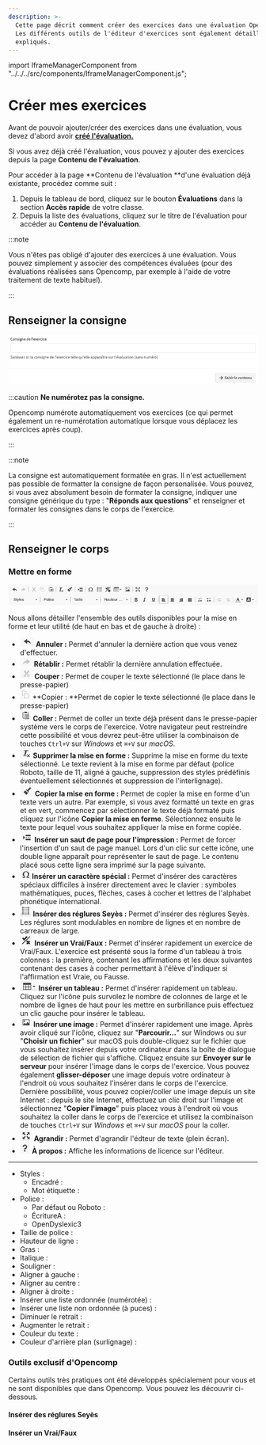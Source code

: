 ```yaml
---
description: >-
  Cette page décrit comment créer des exercices dans une évaluation Opencomp.
  Les différents outils de l'éditeur d'exercices sont également détaillés et
  expliqués.
---
```


import IframeManagerComponent from "../../../src/components/IframeManagerComponent.js";

# Créer mes exercices

Avant de pouvoir ajouter/créer des exercices dans une évaluation, vous devez d'abord avoir [**créé l'évaluation.**](../../creer-une-nouvelle-evaluation)

Si vous avez déjà créé l'évaluation, vous pouvez y ajouter des exercices depuis la page **Contenu de l'évaluation**.

Pour accéder à la page **Contenu de l'évaluation **d'une évaluation déjà existante, procédez comme suit :

1. Depuis le tableau de bord, cliquez sur le bouton **Évaluations** dans la section **Accès rapide** de votre classe.
2. Depuis la liste des évaluations, cliquez sur le titre de l'évaluation pour accéder au **Contenu de l'évaluation**.

:::note

Vous n'êtes pas obligé d'ajouter des exercices à une évaluation. Vous pouvez simplement y associer des compétences évaluées (pour des évaluations réalisées sans Opencomp, par exemple à l'aide de votre traitement de texte habituel).

:::


## Renseigner la consigne

![Renseignez la consigne de votre exercice et cliquez sur → Saisir le contenu.](../../.gitbook/assets/consigne.png)

:::caution **Ne numérotez pas la consigne.**

Opencomp numérote automatiquement vos exercices (ce qui permet également un re-numérotation automatique lorsque vous déplacez les exercices après coup).

:::


:::note

La consigne est automatiquement formatée en gras. Il n'est actuellement pas possible de formatter la consigne de façon personalisée. Vous pouvez, si vous avez absolument besoin de formater la consigne, indiquer une consigne générique du type : "**Réponds aux questions**" et renseigner et formater les consignes dans le corps de l'exercice.

:::


## Renseigner le corps



### Mettre en forme 

![Barre de mise en forme du corps d'un exercice](../../.gitbook/assets/mise-en-forme.png)

Nous allons détailler l'ensemble des outils disponibles pour la mise en forme et leur utilité (de haut en bas et de gauche à droite) :

* ![](../../.gitbook/assets/annuler.png) **Annuler :** Permet d'annuler la dernière action que vous venez d'effectuer.
* ![](../../.gitbook/assets/retablir.png) **Rétablir :** Permet rétablir la dernière annulation effectuée.
* ![](../../.gitbook/assets/couper.png) **Couper :** Permet de couper le texte sélectionné (le place dans le presse-papier)
* ![](../../.gitbook/assets/copier.png) **Copier : **Permet de copier le texte sélectionné (le place dans le presse-papier)
* ![](../../.gitbook/assets/coller.png) **Coller :** Permet de coller un texte déjà présent dans le presse-papier système vers le corps de l'exercice. Votre navigateur peut restreindre cette possibilité et vous devrez peut-être utiliser la combinaison de touches `Ctrl+V` sur _Windows_ et `⌘+V` sur _macOS_.
* ![](../../.gitbook/assets/supprimer-mise-en-forme.png) **Supprimer la mise en forme :** Supprime la mise en forme du texte sélectionné. Le texte revient à la mise en forme par défaut (police Roboto, taille de 11, aligné à gauche, suppression des styles prédéfinis éventuellement sélectionnés et suppression de l'interlignage).
* ![](../../.gitbook/assets/copier-mise-en-forme.png) **Copier la mise en forme :** Permet de copier la mise en forme d'un texte vers un autre. Par exemple, si vous avez formatté un texte en gras et en vert, commencez par sélectionner le texte déjà formaté puis cliquez sur l'icône **Copier la mise en forme**. Sélectionnez ensuite le texte pour lequel vous souhaitez appliquer la mise en forme copiée.
* ![](../../.gitbook/assets/inserer-saut-de-page.png) **Insérer un saut de page pour l'impression :** Permet de forcer l'insertion d'un saut de page manuel. Lors d'un clic sur cette icône, une double ligne apparaît pour représenter le saut de page. Le contenu placé sous cette ligne sera imprimé sur la page suivante.
* ![](../../.gitbook/assets/inserer-caractere-special.png) **Insérer un caractère spécial :** Permet d'insérer des caractères spéciaux difficiles à insérer directement avec le clavier : symboles mathématiques, puces, flèches, cases à cocher et lettres de l'alphabet phonétique international.
* ![](../../.gitbook/assets/inserer-seyes.png) **Insérer des réglures Seyès :** Permet d'insérer des réglures Seyès. Les réglures sont modulables en nombre de lignes et en nombre de carreaux de large.
* ![](../../.gitbook/assets/inserer-vrai-faux.png) **Insérer un Vrai/Faux :** Permet d'insérer rapidement un exercice de Vrai/Faux. L'exercice est présenté sous la forme d'un tableau à trois colonnes : la première, contenant les affirmations et les deux suivantes contenant des cases à cocher permettant à l'élève d'indiquer si l'affirmation est Vraie, ou Fausse.
* ![](../../.gitbook/assets/inserer-tableau.png) **Insérer un tableau :** Permet d'insérer rapidement un tableau. Cliquez sur l'icône puis survolez le nombre de colonnes de large et le nombre de lignes de haut pour les mettre en surbrillance puis effectuez un clic gauche pour insérer le tableau.
* ![](../../.gitbook/assets/inserer-image.png) **Insérer une image :** Permet d'insérer rapidement une image. Après avoir cliqué sur l'icône, cliquez sur "**Parcourir...**" sur Windows ou sur "**Choisir un fichier**" sur macOS puis double-cliquez sur le fichier que vous souhaitez insérer depuis votre ordinateur dans la boîte de dialogue de sélection de fichier qui s'affiche. Cliquez ensuite sur **Envoyer sur le serveur** pour insérer l'image dans le corps de l'exercice. Vous pouvez également **glisser-déposer** une image depuis votre ordinateur à l'endroit où vous souhaitez l'insérer dans le corps de l'exercice. Dernière possibilité, vous pouvez copier/coller une image depuis un site Internet : depuis le site Internet, effectuez un clic droit sur l'image et sélectionnez "**Copier l'image**" puis placez vous à l'endroit où vous souhaitez la coller dans le corps de l'exercice et utilisez la combinaison de touches `Ctrl+V` sur _Windows_ et `⌘+V` sur _macOS_ pour la coller.
* ![](../../.gitbook/assets/agrandir.png) **Agrandir :** Permet d'agrandir l'édteur de texte (plein écran).
* ![](../../.gitbook/assets/a-propos.png) **À propos :** Affiche les informations de licence sur l'éditeur.

----

* Styles :
  * Encadré :
  * Mot étiquette :
* Police :
  * Par défaut ou Roboto :
  * ÉcritureA :
  * OpenDyslexic3
* Taille de police :
* Hauteur de ligne :
* Gras :
* Italique :
* Souligner :
* Aligner à gauche :
* Aligner au centre :
* Aligner à droite :
* Insérer une liste ordonnée (numérotée) :
* Insérer une liste non ordonnée (à puces) :
* Diminuer le retrait :
* Augmenter le retrait :
* Couleur du texte :
* Couleur d'arrière plan (surlignage) :

### Outils exclusif d'Opencomp

Certains outils très pratiques ont été développés spécialement pour vous et ne sont disponibles que dans Opencomp. Vous pouvez les découvrir ci-dessous.

#### Insérer des réglures Seyès

<div data-service="youtube" data-id="21BgZaLM9os" data-autoscale></div>


#### Insérer un Vrai/Faux

<div data-service="youtube" data-id="j5ZGgV5ZWTs" data-autoscale></div>

<IframeManagerComponent/>